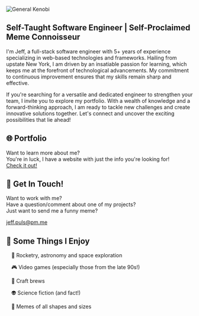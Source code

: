 <p align="center">

![General Kenobi](https://media.giphy.com/media/3ornk57KwDXf81rjWM/giphy.gif)

</p>


## Self-Taught Software Engineer   |   Self-Proclaimed Meme Connoisseur

I'm Jeff, a full-stack software engineer with 5+ years of experience specializing in web-based technologies and frameworks. Hailing from upstate New York, I am driven by an insatiable passion for learning, which keeps me at the forefront of technological advancements. My commitment to continuous improvement ensures that my skills remain sharp and effective.

If you're searching for a versatile and dedicated engineer to strengthen your team, I invite you to explore my portfolio. With a wealth of knowledge and a forward-thinking approach, I am ready to tackle new challenges and create innovative solutions together. Let's connect and uncover the exciting possibilities that lie ahead!

## 🌐 Portfolio
Want to learn more about me?  
You're in luck, I have a website with just the info you're looking for!  
[Check it out!](https://jpuls.dev)

## 📧 Get In Touch!
Want to work with me?  
Have a question/comment about one of my projects?  
Just want to send me a funny meme?  

jeff.puls@pm.me

## 💩 Some Things I Enjoy

<span> </span>🚀 Rocketry, astronomy and space exploration

<span> </span>🎮 Video games (especially those from the late 90s!)

<span> </span>🍺 Craft brews

<span> </span>👽 Science fiction (and fact!)

<span> </span>🐸 Memes of all shapes and sizes

